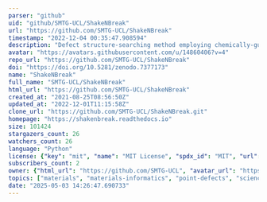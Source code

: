 ```yaml
---
parser: "github"
uid: "github/SMTG-UCL/ShakeNBreak"
url: "https://github.com/SMTG-UCL/ShakeNBreak"
timestamp: "2022-12-04 00:35:47.908594"
description: "Defect structure-searching method employing chemically-guided bond distortions to locate ground-state and metastable structures of point defects in solid materials."
avatar: "https://avatars.githubusercontent.com/u/14860406?v=4"
repo_url: "https://github.com/SMTG-UCL/ShakeNBreak"
doi: "https://doi.org/10.5281/zenodo.7377173"
name: "ShakeNBreak"
full_name: "SMTG-UCL/ShakeNBreak"
html_url: "https://github.com/SMTG-UCL/ShakeNBreak"
created_at: "2021-08-25T08:56:50Z"
updated_at: "2022-12-01T11:15:58Z"
clone_url: "https://github.com/SMTG-UCL/ShakeNBreak.git"
homepage: "https://shakenbreak.readthedocs.io"
size: 101424
stargazers_count: 26
watchers_count: 26
language: "Python"
license: {"key": "mit", "name": "MIT License", "spdx_id": "MIT", "url": "https://api.github.com/licenses/mit", "node_id": "MDc6TGljZW5zZTEz"}
subscribers_count: 2
owner: {"html_url": "https://github.com/SMTG-UCL", "avatar_url": "https://avatars.githubusercontent.com/u/14860406?v=4", "login": "SMTG-UCL", "type": "Organization"}
topics: ["materials", "materials-informatics", "point-defects", "science", "computational-chemistry", "pymatgen", "python3", "symmetry-breaking", "structure-searching", "vasp", "distortions", "ab-initio", "dft", "materials-design", "semiconductors"]
date: "2025-05-03 14:26:47.690733"
---
```

